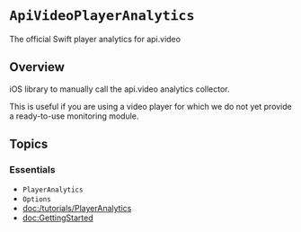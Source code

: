 # ``ApiVideoPlayerAnalytics``

The official Swift player analytics for api.video

## Overview

iOS library to manually call the api.video analytics collector.

This is useful if you are using a video player for which we do not yet provide a ready-to-use monitoring module.



## Topics

### Essentials

- ``PlayerAnalytics``
- ``Options``
- <doc:/tutorials/PlayerAnalytics>
- <doc:GettingStarted>
